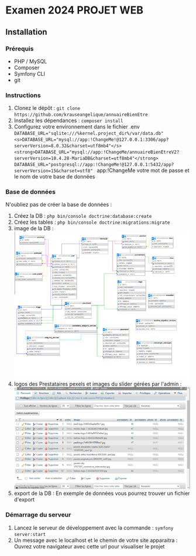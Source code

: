 # Examen 2024 PROJET WEB

## Installation

### Prérequis
- PHP / MySQL
- Composer
- Symfony CLI 
- git

### Instructions
1. Clonez le dépôt : `git clone https://github.com/krauseangelique/annuaireBienEtre`
2. Installez les dépendances : `composer install`
3. Configurez votre environnement dans le fichier .env
`
DATABASE_URL="sqlite:///%kernel.project_dir%/var/data.db"
<s>DATABASE_URL="mysql://app:!ChangeMe!@127.0.0.1:3306/app?serverVersion=8.0.32&charset=utf8mb4"</s>
<strong>DATABASE_URL="mysql://app:!ChangeMe/annuaireBienEtreV2?serverVersion=10.4.28-MariaDB&charset=utf8mb4"</strong>
DATABASE_URL="postgresql://app:!ChangeMe!@127.0.0.1:5432/app?serverVersion=15&charset=utf8" 
`
app:!ChangeMe
votre mot de passe et le nom de votre base de données


### Base de données

N'oubliez pas de créer la base de données :
1. Créez la DB : `php bin/console doctrine:database:create`
2. Créez les tables : `php bin/console doctrine:migrations:migrate`
3. image de la DB : ![image de la DB](relations_entre_tables_bienEtre_angelique.png "base de données bien être")
4. logos des Prestataires pexels et images du slider gérées par l'admin : ![images dans la DB](image_tableImage_logos_prestataire_slider_admin.png "base de données bien être")
5. export de la DB : En exemple de données vous pourrez trouver un fichier d'export 

### Démarrage du serveur
1. Lancez le serveur de développement avec la commande : `symfony server:start` 
2. Un message avec le localhost et le chemin de votre site apparaitra : Ouvrez votre navigateur avec cette url pour visualiser le projet
   
